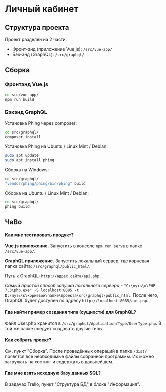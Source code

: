# Личный кабинет
## Структура проекта
Проект разделён на 2 части:
- Фронт-энд (приложение Vue.js): `/src/vue-app/`
- Бэк-энд (GraphQL): `/src/graphql/`

## Сборка
### Фронтэнд Vue.js
```bash
cd src/vue-app/
npm run build
```

### Бэкэнд GraphQL
Установка Phing через composer:
```bash
cd src/graphql/
composer install
```

Установка Phing на Ubuntu / Linux Mint / Debian:
```bash
sudo apt update
sudo apt install phing
```

Сборка на Windows:
```bash
cd src/graphql/
"vendor/phing/phing/bin/phing" build
```

Сборка на Ubuntu / Linux Mint / Debian:
```bash
cd src/graphql/
phing build
```

## ЧаВо
#### Как мне тестировать продукт?
**Vue.js приложение.** Запустить в консоле `npm run serve` в папке `/src/vue-app/`.

**GraphQL приложение.** Запустить локальный сервер, где корневая папка сайта: `/src/graphql/public_html/`. 

Путь к GraphQL: `http://адрес.сайта/api.php`.


_Самый простой способ запуска локального сервера_ - `"C:\путь\к\PHP 7.3\php.exe" -S localhost:8085 -t D:\путь\к\корневой\папке\проекта\src\graphql\public_html`. После чего, GraphQL будет доступен по адресу `http://localhost:8085/api.php`.

#### Где найти пример создания типа (сущности) для GraphQL?
Файл User.php хранится в `/src/graphql/Application/Type/UserType.php`. В той же папке следует создавать другие типы.

#### Как собрать проект?
См. пункт "Сборка". После проведённых операций в папке `/dist/` появятся все необходимые файлы собранной программы. Их можно загружать на хостинг и содержать в дальнейшем.

#### Где мне взять исходную базу данных SQL?
В задачах Trello, пункт "Структура БД" в блоке "Информация".
